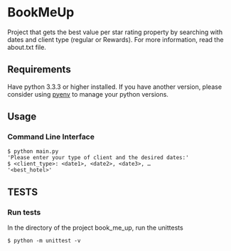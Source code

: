 # BookMeUp

<p>Project that gets the best value per star rating property by searching with dates and client type (regular or Rewards). For more information, read the about.txt file.</p>

<h2>Requirements</h2>

Have python 3.3.3 or higher installed. If you have another version, please consider using [pyenv](https://github.com/pyenv/pyenv) to manage your python versions.

<h2>Usage</h2>

<h3>Command Line Interface</h3>

    $ python main.py
    'Please enter your type of client and the desired dates:'
    $ <client_type>: <date1>, <date2>, <date3>, …
    '<best_hotel>'

<h2>TESTS</h2>

<h3>Run tests</h3>

<p>In the directory of the project book_me_up, run the unittests</p>

	$ python -m unittest -v


